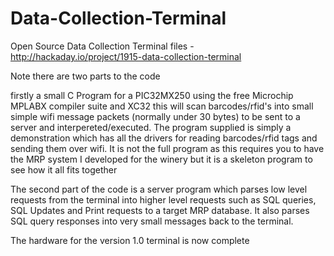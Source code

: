 Data-Collection-Terminal
========================

Open Source Data Collection Terminal files - http://hackaday.io/project/1915-data-collection-terminal

Note there are two parts to the code

firstly a small C Program for a PIC32MX250 using the free Microchip MPLABX compiler suite and XC32 this will scan barcodes/rfid's into small simple wifi message packets (normally under 30 bytes) to be sent to a server and interpereted/executed. The program supplied is simply a demonstration which has all the drivers for reading barcodes/rfid tags and sending them over wifi. It is not the full program as this requires you to have the MRP system I developed for the winery but it is a skeleton program to see how it all fits together

The second part of the code is a server program which parses low level requests from the terminal into higher level requests such as SQL queries, SQL Updates and Print requests to a target MRP database. It also parses SQL query responses into very small messages back to the terminal.

The hardware for the version 1.0 terminal is now complete

